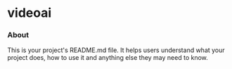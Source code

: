 videoai
=======

### About

This is your project's README.md file. It helps users understand what your
project does, how to use it and anything else they may need to know.